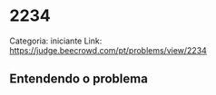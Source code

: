 # 2234

Categoria: iniciante
Link: https://judge.beecrowd.com/pt/problems/view/2234
## Entendendo o problema


